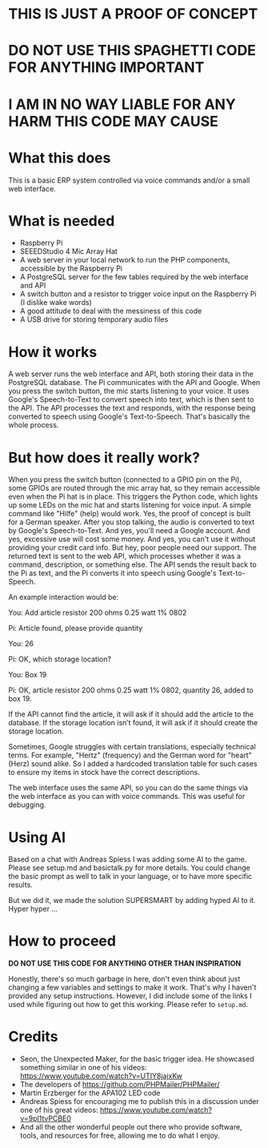 # THIS IS JUST A PROOF OF CONCEPT
# DO NOT USE THIS SPAGHETTI CODE FOR ANYTHING IMPORTANT
# I AM IN NO WAY LIABLE FOR ANY HARM THIS CODE MAY CAUSE

# What this does

This is a basic ERP system controlled via voice commands and/or a small web interface.

# What is needed

- Raspberry Pi
- SEEEDStudio 4 Mic Array Hat
- A web server in your local network to run the PHP components, accessible by the Raspberry Pi
- A PostgreSQL server for the few tables required by the web interface and API
- A switch button and a resistor to trigger voice input on the Raspberry Pi (I dislike wake words)
- A good attitude to deal with the messiness of this code
- A USB drive for storing temporary audio files

# How it works

A web server runs the web interface and API, both storing their data in the PostgreSQL database. The Pi communicates with the API and Google. When you press the switch button, the mic starts listening to your voice. It uses Google's Speech-to-Text to convert speech into text, which is then sent to the API. The API processes the text and responds, with the response being converted to speech using Google's Text-to-Speech. That's basically the whole process.

# But how does it really work?

When you press the switch button (connected to a GPIO pin on the Pi), some GPIOs are routed through the mic array hat, so they remain accessible even when the Pi hat is in place. This triggers the Python code, which lights up some LEDs on the mic hat and starts listening for voice input. A simple command like "Hilfe" (help) would work. Yes, the proof of concept is built for a German speaker. After you stop talking, the audio is converted to text by Google's Speech-to-Text. And yes, you'll need a Google account. And yes, excessive use will cost some money. And yes, you can't use it without providing your credit card info. But hey, poor people need our support. The returned text is sent to the web API, which processes whether it was a command, description, or something else. The API sends the result back to the Pi as text, and the Pi converts it into speech using Google's Text-to-Speech.

An example interaction would be:

You: Add article resistor 200 ohms 0.25 watt 1% 0802

Pi: Article found, please provide quantity

You: 26

Pi: OK, which storage location?

You: Box 19

Pi: OK, article resistor 200 ohms 0.25 watt 1% 0802, quantity 26, added to box 19.

If the API cannot find the article, it will ask if it should add the article to the database. If the storage location isn’t found, it will ask if it should create the storage location.

Sometimes, Google struggles with certain translations, especially technical terms. For example, "Hertz" (frequency) and the German word for "heart" (Herz) sound alike. So I added a hardcoded translation table for such cases to ensure my items in stock have the correct descriptions.

The web interface uses the same API, so you can do the same things via the web interface as you can with voice commands. This was useful for debugging.

# Using AI

Based on a chat with Andreas Spiess I was adding some AI to the game. Please see setup.md and basictalk.py for more details. You could change the basic prompt as well to talk in your language, or to have more specific results.

But we did it, we made the solution SUPERSMART by adding hyped AI to it. Hyper hyper ...

# How to proceed

**DO NOT USE THIS CODE FOR ANYTHING OTHER THAN INSPIRATION**

Honestly, there's so much garbage in here, don't even think about just changing a few variables and settings to make it work. That's why I haven't provided any setup instructions. However, I did include some of the links I used while figuring out how to get this working. Please refer to `setup.md`.

# Credits

- Seon, the Unexpected Maker, for the basic trigger idea. He showcased something similar in one of his videos: https://www.youtube.com/watch?v=UTIY8jajxKw
- The developers of https://github.com/PHPMailer/PHPMailer/
- Martin Erzberger for the APA102 LED code
- Andreas Spiess for encouraging me to publish this in a discussion under one of his great videos: https://www.youtube.com/watch?v=9pl1tvPCBE0
- And all the other wonderful people out there who provide software, tools, and resources for free, allowing me to do what I enjoy.
